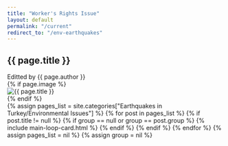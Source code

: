 ```yaml
---
title: "Worker's Rights Issue"
layout: default
permalink: "/current"
redirect_to: "/env-earthquakes"
---
```


<div class="container">
<div class="jumbotron jumbotron-fluid mb-3 pl-0 pt-0 pb-0 bg-white position-relative">
		<div class="h-100 tofront">
			<div class="row {% if page.image %} justify-content-between {% else %} justify-content-center {% endif %}">
				<div class="{% if page.image %} col-md-6 {% else %} col-md-8 {% endif %} pr-0 pr-md-4 pt-4 pb-4 align-self-center">
					<p class="text-uppercase font-weight-bold">
      		</p>
					<h2 class="display-4 mb-4 article-headline">{{ page.title }}</h2>
										<div class="d-flex align-items-center">
											<span class="text-muted d-block mt-1">Editted by {{ page.author }} </span>
										</div>
				</div>
                {% if page.image %}
				<div class="col-md-6 pr-0 align-self-center">
					<img class="rounded" src="{% if page.image contains "://" %}{{ page.image }}{% else %}{{ site.baseurl }}/{{ page.image }}{% endif %}" alt="{{ page.title }}">
				</div>
                {% endif %}
			</div>
		</div>
	</div>
</div>

<div class="container">
    <div class="row justify-content-center">
        {% assign pages_list = site.categories["Earthquakes in Turkey/Environmental Issues"] %}
        {% for post in pages_list %}
        {% if post.title != null %}
          {% if group == null or group == post.group %}
            {% include main-loop-card.html %}
          {% endif %}
        {% endif %}
        {% endfor %}
        {% assign pages_list = nil %}
        {% assign group = nil %}
    </div>
</div>
